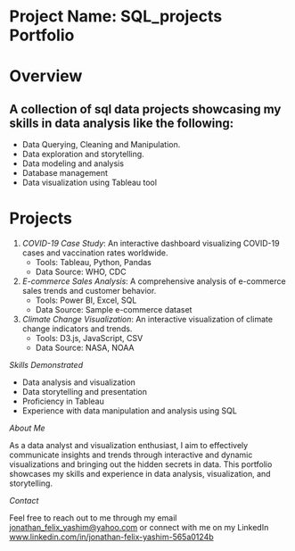 # Project Name: SQL_projects Portfolio

# Overview

## A collection of sql data projects showcasing my skills in data analysis like the following:

- Data Querying, Cleaning and Manipulation.
- Data exploration and storytelling.
- Data modeling and analysis
- Database management
- Data visualization using Tableau tool

# Projects

1. *COVID-19 Case Study*: An interactive dashboard visualizing COVID-19 cases and vaccination rates worldwide.
    - Tools: Tableau, Python, Pandas
    - Data Source: WHO, CDC
2. *E-commerce Sales Analysis*: A comprehensive analysis of e-commerce sales trends and customer behavior.
    - Tools: Power BI, Excel, SQL
    - Data Source: Sample e-commerce dataset
3. *Climate Change Visualization*: An interactive visualization of climate change indicators and trends.
    - Tools: D3.js, JavaScript, CSV
    - Data Source: NASA, NOAA

*Skills Demonstrated*

- Data analysis and visualization
- Data storytelling and presentation
- Proficiency in Tableau
- Experience with data manipulation and analysis using SQL

*About Me*

As a data analyst and visualization enthusiast, I aim to effectively communicate insights and trends through interactive and dynamic visualizations and bringing out the hidden secrets in data. This portfolio showcases my skills and experience in data analysis, visualization, and storytelling.

*Contact*

Feel free to reach out to me through my email jonathan_felix_yashim@yahoo.com or connect with me on my LinkedIn www.linkedin.com/in/jonathan-felix-yashim-565a0124b
